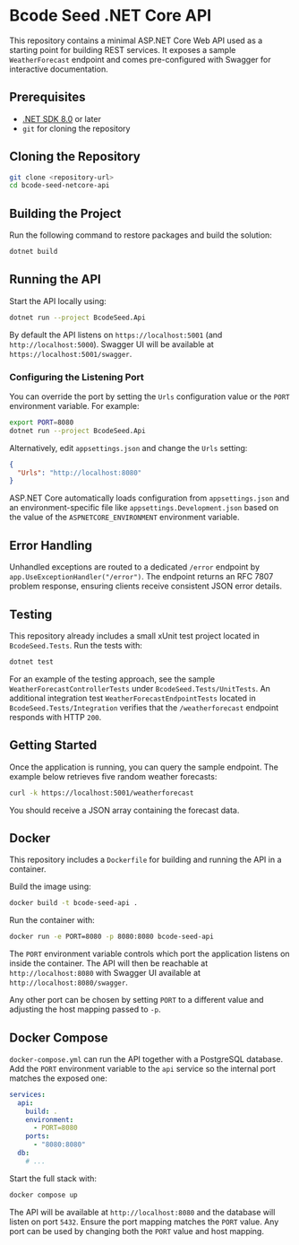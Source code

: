 # Bcode Seed .NET Core API

This repository contains a minimal ASP.NET Core Web API used as a starting point for building REST services. It exposes a sample `WeatherForecast` endpoint and comes pre-configured with Swagger for interactive documentation.

## Prerequisites

- [.NET SDK 8.0](https://dotnet.microsoft.com/download) or later
- `git` for cloning the repository

## Cloning the Repository

```bash
git clone <repository-url>
cd bcode-seed-netcore-api
```

## Building the Project

Run the following command to restore packages and build the solution:

```bash
dotnet build
```

## Running the API

Start the API locally using:

```bash
dotnet run --project BcodeSeed.Api
```

By default the API listens on `https://localhost:5001` (and `http://localhost:5000`). Swagger UI will be available at `https://localhost:5001/swagger`.

### Configuring the Listening Port

You can override the port by setting the `Urls` configuration value or the `PORT` environment variable. For example:

```bash
export PORT=8080
dotnet run --project BcodeSeed.Api
```

Alternatively, edit `appsettings.json` and change the `Urls` setting:

```json
{
  "Urls": "http://localhost:8080"
}
```

ASP.NET Core automatically loads configuration from `appsettings.json` and an
environment-specific file like `appsettings.Development.json` based on the value
of the `ASPNETCORE_ENVIRONMENT` environment variable.

## Error Handling

Unhandled exceptions are routed to a dedicated `/error` endpoint by
`app.UseExceptionHandler("/error")`. The endpoint returns an RFC 7807
problem response, ensuring clients receive consistent JSON error details.

## Testing

This repository already includes a small xUnit test project located in `BcodeSeed.Tests`. Run the tests with:

```bash
dotnet test
```

For an example of the testing approach, see the sample `WeatherForecastControllerTests` under `BcodeSeed.Tests/UnitTests`.
An additional integration test `WeatherForecastEndpointTests` located in `BcodeSeed.Tests/Integration` verifies that the `/weatherforecast` endpoint responds with HTTP `200`.

## Getting Started

Once the application is running, you can query the sample endpoint. The example below retrieves five random weather forecasts:

```bash
curl -k https://localhost:5001/weatherforecast
```

You should receive a JSON array containing the forecast data.


## Docker

This repository includes a `Dockerfile` for building and running the API in a container.

Build the image using:

```bash
docker build -t bcode-seed-api .
```

Run the container with:

```bash
docker run -e PORT=8080 -p 8080:8080 bcode-seed-api
```

The `PORT` environment variable controls which port the application listens on inside the container. The API will then be reachable at `http://localhost:8080` with Swagger UI available at `http://localhost:8080/swagger`.

Any other port can be chosen by setting `PORT` to a different value and adjusting the host mapping passed to `-p`.


## Docker Compose

`docker-compose.yml` can run the API together with a PostgreSQL database. Add the `PORT` environment variable to the `api` service so the internal port matches the exposed one:

```yaml
services:
  api:
    build: .
    environment:
      - PORT=8080
    ports:
      - "8080:8080"
  db:
    # ...
```

Start the full stack with:

```bash
docker compose up
```

The API will be available at `http://localhost:8080` and the database will listen on port `5432`. Ensure the port mapping matches the `PORT` value. Any port can be used by changing both the `PORT` value and host mapping.

